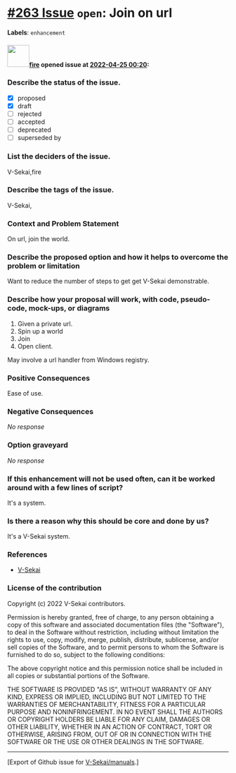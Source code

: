 # [\#263 Issue](https://github.com/V-Sekai/manuals/issues/263) `open`: Join on url
**Labels**: `enhancement`


#### <img src="https://avatars.githubusercontent.com/u/32321?u=c2e06a3d2b49a467aa907e54aa259516440267cc&v=4" width="50">[fire](https://github.com/fire) opened issue at [2022-04-25 00:20](https://github.com/V-Sekai/manuals/issues/263):

### Describe the status of the issue.

- [X] proposed
- [x] draft
- [ ] rejected
- [ ] accepted
- [ ] deprecated
- [ ] superseded by

### List the deciders of the issue.

V-Sekai,fire

### Describe the tags of the issue.

V-Sekai,

### Context and Problem Statement

On url, join the world.

### Describe the proposed option and how it helps to overcome the problem or limitation

Want to reduce the number of steps to get get V-Sekai demonstrable.

### Describe how your proposal will work, with code, pseudo-code, mock-ups, or diagrams

1. Given a private url.
2. Spin up a world
3. Join
4. Open client.

May involve a url handler from Windows registry.

### Positive Consequences

Ease of use.

### Negative Consequences

_No response_

### Option graveyard

_No response_

### If this enhancement will not be used often, can it be worked around with a few lines of script?

It's a system.

### Is there a reason why this should be core and done by us?

It's a V-Sekai system.

### References

- [V-Sekai](https://v-sekai.org/)


### License of the contribution

Copyright (c) 2022 V-Sekai contributors.

Permission is hereby granted, free of charge, to any person obtaining a copy of this software and associated documentation files (the "Software"), to deal in the Software without restriction, including without limitation the rights to use, copy, modify, merge, publish, distribute, sublicense, and/or sell copies of the Software, and to permit persons to whom the Software is furnished to do so, subject to the following conditions:

The above copyright notice and this permission notice shall be included in all copies or substantial portions of the Software.

THE SOFTWARE IS PROVIDED "AS IS", WITHOUT WARRANTY OF ANY KIND, EXPRESS OR IMPLIED, INCLUDING BUT NOT LIMITED TO THE WARRANTIES OF MERCHANTABILITY, FITNESS FOR A PARTICULAR PURPOSE AND NONINFRINGEMENT. IN NO EVENT SHALL THE AUTHORS OR COPYRIGHT HOLDERS BE LIABLE FOR ANY CLAIM, DAMAGES OR OTHER LIABILITY, WHETHER IN AN ACTION OF CONTRACT, TORT OR OTHERWISE, ARISING FROM, OUT OF OR IN CONNECTION WITH THE SOFTWARE OR THE USE OR OTHER DEALINGS IN THE SOFTWARE.





-------------------------------------------------------------------------------



[Export of Github issue for [V-Sekai/manuals](https://github.com/V-Sekai/manuals).]
